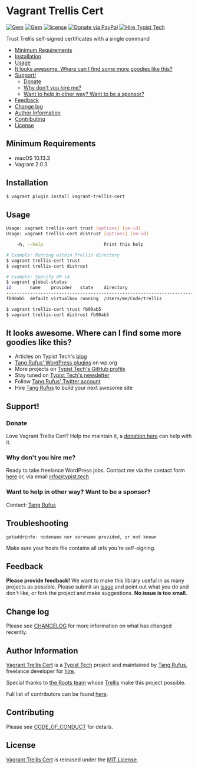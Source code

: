 # Vagrant Trellis Cert

[![Gem](https://img.shields.io/gem/v/vagrant-trellis-cert.svg)](https://rubygems.org/gems/vagrant-trellis-cert)
[![Gem](https://img.shields.io/gem/dt/vagrant-trellis-cert.svg)](https://rubygems.org/gems/vagrant-trellis-cert)
[![license](https://img.shields.io/github/license/TypistTech/vagrant-trellis-cert.svg)](https://github.com/TypistTech/vagrant-trellis-cert/blob/master/LICENSE)
[![Donate via PayPal](https://img.shields.io/badge/Donate-PayPal-blue.svg)](https://www.typist.tech/donate/vagrant-trellis-cert/)
[![Hire Typist Tech](https://img.shields.io/badge/Hire-Typist%20Tech-ff69b4.svg)](https://www.typist.tech/contact/)

Trust Trellis self-signed certificates with a single command

<!-- START doctoc generated TOC please keep comment here to allow auto update -->
<!-- DON'T EDIT THIS SECTION, INSTEAD RE-RUN doctoc TO UPDATE -->


- [Minimum Requirements](#minimum-requirements)
- [Installation](#installation)
- [Usage](#usage)
- [It looks awesome. Where can I find some more goodies like this?](#it-looks-awesome-where-can-i-find-some-more-goodies-like-this)
- [Support!](#support)
  - [Donate](#donate)
  - [Why don't you hire me?](#why-dont-you-hire-me)
  - [Want to help in other way? Want to be a sponsor?](#want-to-help-in-other-way-want-to-be-a-sponsor)
- [Feedback](#feedback)
- [Change log](#change-log)
- [Author Information](#author-information)
- [Contributing](#contributing)
- [License](#license)

<!-- END doctoc generated TOC please keep comment here to allow auto update -->

## Minimum Requirements

- macOS 10.13.3
- Vagrant 2.0.3

## Installation

```bash
$ vagrant plugin install vagrant-trellis-cert
```

## Usage

```bash
Usage: vagrant trellis-cert trust [options] [vm-id]
Usage: vagrant trellis-cert distrust [options] [vm-id]

    -h, --help                       Print this help

# Example: Running within Trellis directory
$ vagrant trellis-cert trust
$ vagrant trellis-cert distrust

# Example: Specify VM id
$ vagrant global-status
id       name    provider   state    directory
-----------------------------------------------------------------------------------
fb90ab5  default virtualbox running  /Users/me/Code/trellis

$ vagrant trellis-cert trust fb90ab5
$ vagrant trellis-cert distrust fb90ab5
```

## It looks awesome. Where can I find some more goodies like this?

* Articles on Typist Tech's [blog](https://typist.tech)
* [Tang Rufus' WordPress plugins](https://profiles.wordpress.org/tangrufus#content-plugins) on wp.org
* More projects on [Typist Tech's GitHub profile](https://github.com/TypistTech)
* Stay tuned on [Typist Tech's newsletter](https://typist.tech/go/newsletter)
* Follow [Tang Rufus' Twitter account](https://twitter.com/TangRufus)
* Hire [Tang Rufus](https://typist.tech/contact) to build your next awesome site

## Support!

### Donate

Love Vagrant Trellis Cert? Help me maintain it, a [donation here](https://typist.tech/donation/) can help with it.

### Why don't you hire me?

Ready to take freelance WordPress jobs. Contact me via the contact form [here](https://typist.tech/contact/) or, via email [info@typist.tech](mailto:info@typist.tech)

### Want to help in other way? Want to be a sponsor?

Contact: [Tang Rufus](mailto:tangrufus@gmail.com)

## Troubleshooting

`getaddrinfo: nodename nor servname provided, or not known`

Make sure your hosts file contains all urls you're self-signing.

## Feedback

**Please provide feedback!** We want to make this library useful in as many projects as possible.
Please submit an [issue](https://github.com/TypistTech/vagrant-trellis-cert/issues/new) and point out what you do and don't like, or fork the project and make suggestions.
**No issue is too small.**

## Change log

Please see [CHANGELOG](./CHANGELOG.md) for more information on what has changed recently.

## Author Information

[Vagrant Trellis Cert](https://github.com/TypistTech/vagrant-trellis-cert) is a [Typist Tech](https://www.typist.tech) project and maintained by [Tang Rufus](https://twitter.com/Tangrufus), freelance developer for [hire](https://www.typist.tech/contact/).

Special thanks to [the Roots team](https://roots.io/about/) whose [Trellis](https://github.com/roots/trellis) make this project possible.

Full list of contributors can be found [here](https://github.com/TypistTech/vagrant-trellis-cert/graphs/contributors).

## Contributing

Please see [CODE_OF_CONDUCT](./CODE_OF_CONDUCT.md) for details.

## License

[Vagrant Trellis Cert](https://github.com/TypistTech/vagrant-trellis-cert) is released under the [MIT License](https://opensource.org/licenses/MIT).
